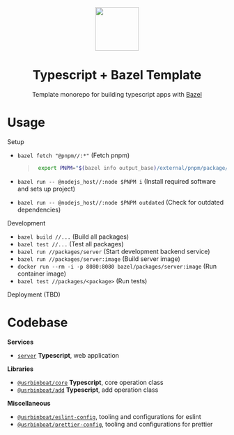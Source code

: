 <div align="center">
  <a href="https://github.com/pedrobarco/typescript-bazel-template">
    <img width="100px" height="auto" src="https://blog.bazel.build/images/bazel-icon.svg" />
  </a>
  <br>
  <h1>Typescript + Bazel Template</h1>
  <p>
    Template monorepo for building typescript apps with <a href="https://bazel.build">Bazel</a>
  </p>
</div>

# Usage

Setup

- `bazel fetch "@pnpm//:*"` (Fetch pnpm)

  > ```bash
  >  export PNPM="$(bazel info output_base)/external/pnpm/package/bin/pnpm.cjs"
  > ```

- `bazel run -- @nodejs_host//:node $PNPM i` (Install required software and sets up project)
- `bazel run -- @nodejs_host//:node $PNPM outdated` (Check for outdated dependencies)

Development

- `bazel build //...` (Build all packages)
- `bazel test //...` (Test all packages)
- `bazel run //packages/server` (Start development backend service)
- `bazel run //packages/server:image` (Build server image)
- `docker run --rm -i -p 8080:8080 bazel/packages/server:image` (Run container image)
- `bazel test //packages/<package>` (Run tests)

Deployment (TBD)

# Codebase

**Services**

- [`server`](packages/server) **Typescript**, web application

**Libraries**

- [`@usrbinboat/core`](packages/core) **Typescript**, core operation class
- [`@usrbinboat/add`](packages/add) **Typescript**, add operation class

**Miscellaneous**

- [`@usrbinboat/eslint-config`](packages/eslint-config), tooling and configurations for eslint
- [`@usrbinboat/prettier-config`](packages/prettier-config), tooling and configurations for prettier

```

```
